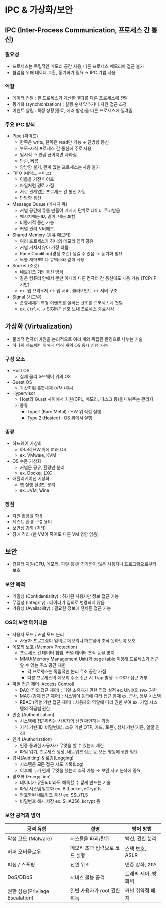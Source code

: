 # IPC & 가상화/보안

## IPC (Inter-Process Communication, 프로세스 간 통신)

### 필요성

- 프로세스는 독립적인 메모리 공간 사용, 다른 프로세스 메모리에 접근 불가
- 협업을 위해 데이터 교환, 동기화가 필요 → IPC 기법 사용

### 역할

- 데이터 전달 : 한 프로세스가 계산한 결과를 다른 프로세스에 전달
- 동기화 (synchronization) : 실행 순서 맞추거나 자원 접근 조정
- 이벤트 알림 : 특정 상황(종료, 에러 발생)을 다른 프로세스에 알려줌

### 주요 IPC 방식

- Pipe (파이프)
    - 한쪽은 write, 한쪽은 read만 가능 → 단방향 통신
    - 부모-자식 프로세스 간 통신에 주로 사용
    - 임시적 → 연결 끊어지면 사라짐
    - 단순, 빠름
    - 양방향 불가, 관계 없는 프로세스는 사용 불가
- FIFO (네임드 파이프)
    - 이름을 가진 파이프
    - 파일처럼 경로 가짐
    - 서로 관계없는 프로세스 간 통신 가능
    - 단방향 통신
- Message Queue (메시지 큐)
    - 커널 공간에 큐를 만들어 메시지 단위로 데이터 주고받음
    - 메시지에는 ID, 길이, 내용 포함
    - 비동기적 통신 가능
    - 커널 관리 오버헤드
- Shared Memory (공유 메모리)
    - 여러 프로세스가 하나의 메모리 영역 공유
    - 커널 거치지 않아 가장 빠름
    - Race Condition(경쟁 조건) 생길 수 있음 → 동기화 필요
    - 보통 세마포어나 뮤텍스와 같이 사용
- Socket (소켓)
    - 네트워크 기반 통신 방식
    - 같은 컴퓨터 안에서 뿐만 아니라 다른 컴퓨터 간 통신에도 사용 가능 (TCP/IP 기반)
    - ex. 웹 브라우저 ↔ 웹 서버, 클라이언트 ↔ 서버 구조
- Signal (시그널)
    - 운영체제가 특정 이벤트를 알리는 신호를 프로세스에 전달
    - ex. `Ctrl+C` → SIGINT 신호 보내 프로세스 종료시킴

## 가상화 (Virtualization)

- 물리적 컴퓨터 자원을 논리적으로 여러 개의 독립된 환경으로 나누는 기술
- 하나의 하드웨어 위에서 여러 개의 OS 동시 실행 가능

### 구성 요소

- Host OS
    - 실제 물리 하드웨어 위의 OS
- Guest OS
    - 가상화된 운영체제 (VM 내부)
- Hypervisor
    - Host와 Guest 사이에서 자원(CPU, 메모리, 디스크 등)을 나눠주는 관리자
    - 종류
        - Type 1 (Bare Metal) : HW 위 직접 실행
        - Type 2 (Hosted) : OS 위에서 실행

### 종류

- 하드웨어 가상화
    - 하나의 HW 위에 여러 OS
    - ex. VMware, KVM
- OS 수준 가상화
    - 커널은 공유, 환경만 분리
    - ex. Docker, LXC
- 애플리케이션 가상화
    - 앱 실행 환경만 분리
    - ex. JVM, Wine

### 장점

- 자원 활용률 향상
- 테스트 환경 구성 용이
- 보안성 강화 (격리)
- 장애 격리 (한 VM이 죽어도 다른 VM 영향 없음)

## 보안

- 컴퓨터 자원(CPU, 메모리, 파일 등)을 허가받지 않은 사용자나 프로그램으로부터 보호

### 보안 목적

- 기밀성 (Confidentiality) : 허가된 사용자만 정보 접근 가능
- 무결성 (Integrity) : 데이터가 임의로 변경되지 않음
- 가용성 (Availability) : 필요한 정보에 언제든 접근 가능

### OS의 보안 메커니즘

- 사용자 모드 / 커널 모드 분리
    - 사용자 프로그램이 임의로 메모리나 하드웨어 조작 못하도록 보호
- 메모리 보호 (Memory Protection)
    - 프로세스 간 데이터 침범, 커널 데이터 조작 등을 방지
    - MMU(Memory Management Unit)과 page table 이용해 프로세스가 접근할 수 있는 주소 공간 제한
        - 각 프로세스는 독립적인 논리 주소 공간 가짐
        - 다른 프로세스의 메모리 주소 접근 시 Trap 발생 → OS가 접근 거부
- 파일 접근 제어 (Access Control)
    - DAC (임의 접근 제어) : 파일 소유자가 권한 직접 설정 ex. UNIX의 rwx 권한
    - MAC (강제 접근 제어) : 시스템이 등급에 따라 접근 통제 ex. 군사, 정부 시스템
    - RBAC (역할 기반 접근 제어) : 사용자의 역할에 따라 권한 부여 ex. 기업 시스템의 직급별 권한
- 인증 (Authentication)
    - 시스템에 접근하려는 사용자의 신원 확인하는 과정
    - 지식 기반(ID, 비밀번호), 소유 기반(OTP, 카드, 토큰), 생체 기반(지문, 얼굴 인식)
- 인가 (Authorization)
    - 인증 통과한 사용자가 무엇을 할 수 있는지 제한
    - 파일 읽기, 프로세스 생성, 네트워크 접근 등 모든 행동에 권한 필요
- 감사(Auditing) & 로깅(Logging)
    - 시스템은 모든 접근 시도 기록(Log)
    - 이후에 누가 언제 무엇을 했는지  추적 가능 → 보안 사고 분석에 중요
- 암호화 (Encryption)
    - 데이터가 유출되더라도 해독할 수 없게 만드는 기술
    - 파일 시스템 암호화 ex. BitLocker, eCryptfs
    - 암호화된 네트워크 통신 ex. SSL/TLS
    - 비밀번호 해시 저장 ex. SHA256, bcrypt 등

### 보안 공격과 방어

| 공격 유형 | 설명 | 방어 방법 |
| --- | --- | --- |
| 악성 코드 (Malware) | 시스템을 파괴/탈취 | 백신, 권한 분리 |
| 버퍼 오버플로우 | 메모리 초과 입력으로 코드 실행 | 스택 보호, ASLR |
| 피싱 / 스푸핑 | 신원 위조 | 인증 강화, 2FA |
| DoS/DDoS | 서비스 불능 공격 | 트래픽 제어, 방화벽 |
| 권한 상승(Privilege Escalation) | 일반 사용자가 root 권한 획득 | 커널 취약점 패치 |